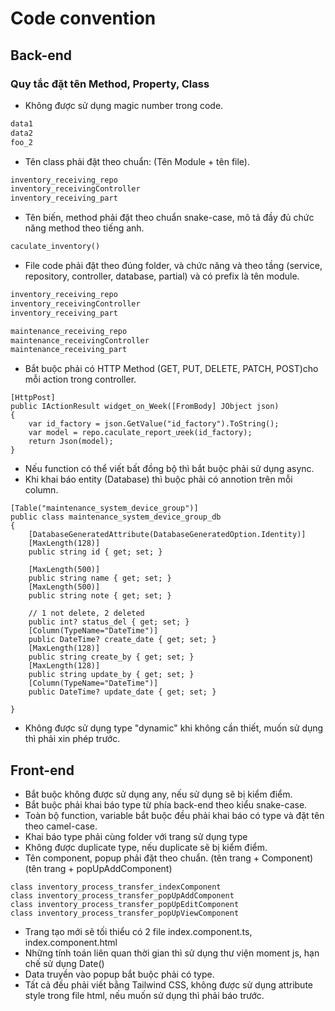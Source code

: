 # Code convention
## Back-end
### Quy tắc đặt tên Method, Property, Class
- Không được sử dụng magic number trong code.
```diff
data1
data2
foo_2
```
- Tên class phải đặt theo chuẩn: (Tên Module + tên file).
```diff
inventory_receiving_repo
inventory_receivingController
inventory_receiving_part
```
- Tên biến, method phải đặt theo chuẩn snake-case, mô tả đầy đủ chức năng method theo tiếng anh.
```diff
caculate_inventory()
```
- File code phải đặt theo đúng folder, và chức năng và theo tầng (service, repository, controller, database, partial) và có prefix là tên module.
```diff
inventory_receiving_repo
inventory_receivingController
inventory_receiving_part

maintenance_receiving_repo
maintenance_receivingController
maintenance_receiving_part
```
- Bắt buộc phải có HTTP Method (GET, PUT, DELETE, PATCH, POST)cho mỗi action trong controller.
```
[HttpPost]
public IActionResult widget_on_Week([FromBody] JObject json)
{
    var id_factory = json.GetValue("id_factory").ToString();
    var model = repo.caculate_report_ưeek(id_factory);
    return Json(model);
}
```
- Nếu function có thể viết bất đồng bộ thì bắt buộc phải sử dụng async.
- Khi khai báo entity (Database) thì buộc phải có annotion trên mỗi column.
```
[Table("maintenance_system_device_group")]
public class maintenance_system_device_group_db
{
    [DatabaseGeneratedAttribute(DatabaseGeneratedOption.Identity)]
    [MaxLength(128)]
    public string id { get; set; }
    
    [MaxLength(500)]
    public string name { get; set; }   
    [MaxLength(500)]
    public string note { get; set; }   
    
    // 1 not delete, 2 deleted
    public int? status_del { get; set; }
    [Column(TypeName="DateTime")]
    public DateTime? create_date { get; set; }
    [MaxLength(128)]
    public string create_by { get; set; }
    [MaxLength(128)]
    public string update_by { get; set; }
    [Column(TypeName="DateTime")]
    public DateTime? update_date { get; set; }

}
```
- Không được sử dụng type "dynamic" khi không cần thiết, muốn sử dụng thì phải xin phép trước.
## Front-end
- Bắt buộc không được sử dụng any, nếu sử dụng sẽ bị kiểm điểm.
- Bắt buộc phải khai báo type từ phía back-end theo kiểu snake-case.
- Toàn bộ function, variable bắt buộc đều phải khai báo có type và đặt tên theo camel-case.
- Khai báo type phải cùng folder với trang sử dụng type
- Không được duplicate type, nếu duplicate sẽ bị kiểm điểm.
- Tên component, popup phải đặt theo chuẩn. (tên trang + Component)(tên trang + popUpAddComponent)
```
class inventory_process_transfer_indexComponent
class inventory_process_transfer_popUpAddComponent
class inventory_process_transfer_popUpEditComponent
class inventory_process_transfer_popUpViewComponent
```
- Trang tạo mới sẽ tối thiểu có 2 file index.component.ts, index.component.html
- Những tính toán liên quan thời gian thì sử dụng thư viện moment js, hạn chế sử dụng Date()
- Data truyền vào popup bắt buộc phải có type.
- Tất cả đều phải viết bằng Tailwind CSS, không được sử dụng attribute style trong file html, nếu muốn sử dụng thì phải báo trước.
